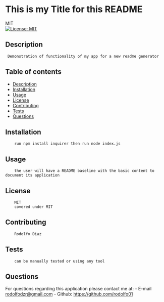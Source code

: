 
# This is my Title for this README 
MIT<br>[![License: MIT](https://img.shields.io/badge/License-MIT-yellow.svg)](https://opensource.org/licenses/MIT)
## Description 
     Demonstration of functionality of my app for a new readme generator 
## Table of contents
* [Description](#description)
* [Installation](#installation)
* [Usage](#usage)
* [License](#license)
* [Contributing](#contributing)
* [Tests](#tests)
* [Questions](#questions)

## Installation
        run npm install inquirer then run node index.js
## Usage 
        the user will have a README baseline with the basic content to document its application
## License
        MIT
        covered under MIT
## Contributing
        Rodolfo Diaz
## Tests
        can be manually tested or using any tool
## Questions
For questions regarding this application please contact me at:
    - E-mail rodolfodzr@gmail.com
    - Github:
    <https://github.com/rodolfo01>

    